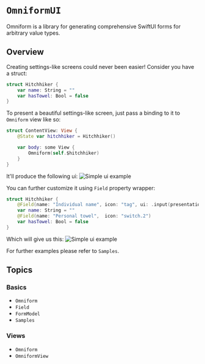 # ``OmniformUI``

Omniform is a library for generating comprehensive SwiftUI forms for arbitrary value types.

## Overview

Creating settings-like screens could never been easier! Consider you have a struct:
```swift
struct Hitchhiker {
    var name: String = ""
    var hasTowel: Bool = false
}
```

To present a beautiful settings-like screen, just pass a binding to it to ``Omniform`` view like so:
```swift
struct ContentView: View {
    @State var hitchhiker = Hitchhiker()

    var body: some View {
        Omniform(self.$hitchhiker)
    }
}
```

It'll produce the following ui:
![Simple ui example](readme_1)

You can further customize it using ``Field`` property wrapper:
```swift
struct Hitchhiker {
    @Field(name: "Individual name", icon: "tag", ui: .input(presentation: .section))
    var name: String = ""
    @Field(name: "Personal towel",  icon: "switch.2")
    var hasTowel: Bool = false
}
```

Which will give us this:
![Simple ui example](readme_2)

For further examples please refer to ``Samples``.

## Topics

### Basics

- ``Omniform``
- ``Field``
- ``FormModel``
- ``Samples``

### Views

- ``Omniform``
- ``OmniformView``

###

